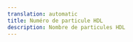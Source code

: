 ```yaml
---
translation: automatic
title: Numéro de particule HDL
description: Nombre de particules HDL
---
```

